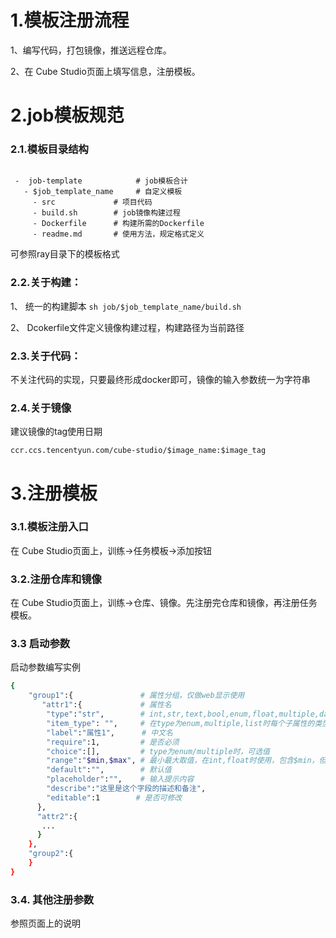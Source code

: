 
# 1.模板注册流程

1、编写代码，打包镜像，推送远程仓库。 

2、在 Cube Studio页面上填写信息，注册模板。

# 2.job模板规范

### 2.1.模板目录结构
```
  
 -  job-template            # job模板合计
   - $job_template_name     # 自定义模板
     - src             # 项目代码
     - build.sh        # job镜像构建过程
     - Dockerfile      # 构建所需的Dockerfile
     - readme.md       # 使用方法，规定格式定义
```
可参照ray目录下的模板格式

### 2.2.关于构建：

1、 统一的构建脚本 `sh job/$job_template_name/build.sh`

2、 Dcokerfile文件定义镜像构建过程，构建路径为当前路径

### 2.3.关于代码：

不关注代码的实现，只要最终形成docker即可，镜像的输入参数统一为字符串

### 2.4.关于镜像
建议镜像的tag使用日期

`ccr.ccs.tencentyun.com/cube-studio/$image_name:$image_tag`

# 3.注册模板
### 3.1.模板注册入口
在 Cube Studio页面上，训练->任务模板->添加按钮

### 3.2.注册仓库和镜像
在 Cube Studio页面上，训练->仓库、镜像。先注册完仓库和镜像，再注册任务模板。

### 3.3 启动参数
启动参数编写实例
```bash
{
    "group1":{               # 属性分组，仅做web显示使用
       "attr1":{             # 属性名
        "type":"str",        # int,str,text,bool,enum,float,multiple,date,datetime,file,dict,list
        "item_type": "",     # 在type为enum,multiple,list时每个子属性的类型
        "label":"属性1",      # 中文名
        "require":1,         # 是否必须
        "choice":[],         # type为enum/multiple时，可选值
        "range":"$min,$max", # 最小最大取值，在int,float时使用，包含$min，但是不包含$max
        "default":"",        # 默认值
        "placeholder":"",    # 输入提示内容
        "describe":"这里是这个字段的描述和备注",
        "editable":1        # 是否可修改
      },
      "attr2":{
       ...
      }
    },
    "group2":{
    }
}
```
### 3.4. 其他注册参数
参照页面上的说明
